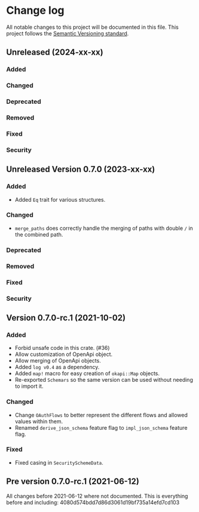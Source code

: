 # Change log
All notable changes to this project will be documented in this file.
This project follows the [Semantic Versioning standard](https://semver.org/).

## Unreleased (2024-xx-xx)

### Added

### Changed

### Deprecated

### Removed

### Fixed

### Security

## Unreleased Version 0.7.0 (2023-xx-xx)

### Added
- Added `Eq` trait for various structures.

### Changed
- `merge_paths` does correctly handle the merging of paths with double `/` in the combined path.

### Deprecated

### Removed

### Fixed

### Security

## Version 0.7.0-rc.1 (2021-10-02)

### Added
- Forbid unsafe code in this crate. (#36)
- Allow customization of OpenApi object.
- Allow merging of OpenApi objects.
- Added `log v0.4` as a dependency.
- Added `map!` macro for easy creation of `okapi::Map` objects.
- Re-exported `Schemars` so the same version can be used without needing to import it.

### Changed
- Change `OAuthFlows` to better represent the different flows and allowed values within them.
- Renamed `derive_json_schema` feature flag to `impl_json_schema` feature flag.

### Fixed
- Fixed casing in `SecuritySchemeData`.

## Pre version 0.7.0-rc.1 (2021-06-12)
All changes before 2021-06-12 where not documented.
This is everything before and including: 4080d574bdd7d86d3061d19bf735a14efd7cd103
